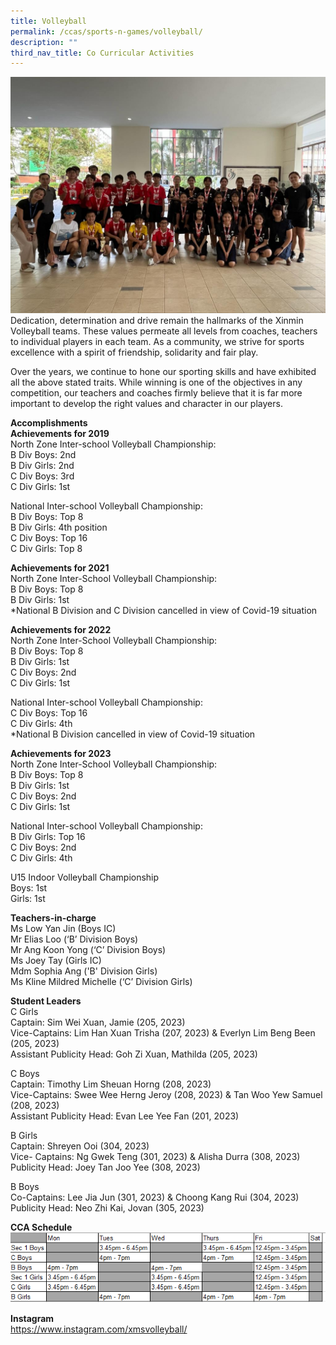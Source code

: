 ```yaml
---
title: Volleyball
permalink: /ccas/sports-n-games/volleyball/
description: ""
third_nav_title: Co Curricular Activities
---
```

![](/images/CCAs/Volleyball/volleyball_2023.jpeg)
Dedication, determination and drive remain the hallmarks of the Xinmin Volleyball teams. These values permeate all levels from coaches, teachers to individual players in each team. As a community, we strive for sports excellence with a spirit of friendship, solidarity and fair play.

Over the years, we continue to hone our sporting skills and have exhibited all the above stated traits. While winning is one of the objectives in any competition, our teachers and coaches firmly believe that it is far more important to develop the right values and character in our players.

**Accomplishments**<br>
**Achievements for 2019**<br>
North Zone Inter-school Volleyball Championship:<br>
B Div Boys: 2nd<br>
B Div Girls: 2nd<br>
C Div Boys: 3rd<br>
C Div Girls: 1st<br>

National Inter-school Volleyball Championship:<br>
B Div Boys: Top 8<br>
B Div Girls: 4th position<br>
C Div Boys: Top 16<br>
C Div Girls: Top 8<br>

**Achievements for 2021**<br>
North Zone Inter-School Volleyball Championship:<br>
B Div Boys: Top 8<br>
B Div Girls: 1st<br>
*National B Division and C Division cancelled in view of Covid-19 situation<br>

**Achievements for 2022**<br>
North Zone Inter-School Volleyball Championship:<br>
B Div Boys: Top 8<br>
B Div Girls: 1st<br>
C Div Boys: 2nd<br>
C Div Girls: 1st<br>

National Inter-school Volleyball Championship:<br>
C Div Boys: Top 16<br>
C Div Girls: 4th<br>
*National B Division cancelled in view of Covid-19 situation<br>

**Achievements for 2023**<br>
North Zone Inter-School Volleyball Championship:<br>
B Div Boys: Top 8<br>
B Div Girls: 1st<br>
C Div Boys: 2nd<br>
C Div Girls: 1st<br>

National Inter-school Volleyball Championship:<br>
B Div Girls: Top 16<br>
C Div Boys: 2nd<br>
C Div Girls: 4th<br>

U15 Indoor Volleyball Championship <br>
Boys: 1st<br>
Girls: 1st  <br>

**Teachers-in-charge**<br>
Ms Low Yan Jin (Boys IC)<br>
Mr Elias Loo (‘B’ Division Boys)<br>
Mr Ang Koon Yong (‘C’ Division Boys)<br>
Ms Joey Tay (Girls IC)<br>
Mdm Sophia Ang ('B' Division Girls)<br>
Ms Kline Mildred Michelle (‘C’ Division Girls)<br>

**Student Leaders**<br>
C Girls <br>
Captain: Sim Wei Xuan, Jamie (205, 2023) <br>
Vice-Captains: Lim Han Xuan Trisha (207, 2023) &amp; Everlyn Lim Beng Been (205, 2023) <br>
Assistant Publicity Head: Goh Zi Xuan, Mathilda (205, 2023) <br>

C Boys<br>
Captain: Timothy Lim Sheuan Horng (208, 2023)<br>
Vice-Captains: Swee Wee Herng Jeroy (208, 2023) &amp; Tan Woo Yew Samuel (208, 2023)<br>
Assistant Publicity Head: Evan Lee Yee Fan (201, 2023)<br>

B Girls<br>
Captain: Shreyen Ooi (304, 2023)<br>
Vice- Captains: Ng Gwek Teng (301, 2023) &amp; Alisha Durra (308, 2023)<br>
Publicity Head: Joey Tan Joo Yee (308, 2023)<br>

B Boys<br>
Co-Captains: Lee Jia Jun (301, 2023) &amp; Choong Kang Rui (304, 2023)<br>
Publicity Head: Neo Zhi Kai, Jovan (305, 2023)<br>

**CCA Schedule**<br>
![](/images/CCAs/Volleyball/schedule1.png)<br>

**Instagram**<br>
https://www.instagram.com/xmsvolleyball/